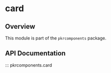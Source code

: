 # card

## Overview

This module is part of the `pkrcomponents` package.

## API Documentation

::: pkrcomponents.card
